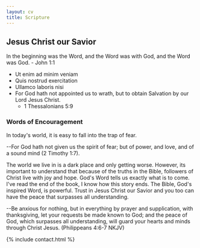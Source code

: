 ```yaml
---
layout: cv
title: Scripture
---
```






## Jesus Christ our Savior

In the beginning was the Word, and the Word was with God, and the Word was God.
    - John 1:1

* Ut enim ad minim veniam
* Quis nostrud exercitation
* Ullamco laboris nisi
* For God hath not appointed us to wrath, but to obtain Salvation by our Lord Jesus Christ.
    - 1 Thessalonians 5:9

### Words of Encouragement

In today's world, it is easy to fall into the trap of fear. 
    
--For God hath not given us the spirit of fear; but of power, and love, and of a sound mind (2 Timothy 1:7). 
    
The world we live in is a dark place and only getting worse. However, its important to understand that because of the truths in the Bible, followers of Christ live with joy and hope. God's Word tells us exactly what is to come. I've read the end of the book, I know how this story ends. The Bible, God's inspired Word, is powerful. Trust in Jesus Christ our Savior and you too can have the peace that surpasses all understanding. 

--Be anxious for nothing, but in everything by prayer and supplication, with thanksgiving, let your requests be made known to God; and the peace of God, which surpasses all understanding, will guard your hearts and minds through Christ Jesus.   (Philippeans 4:6-7 NKJV)

{% include contact.html %}
